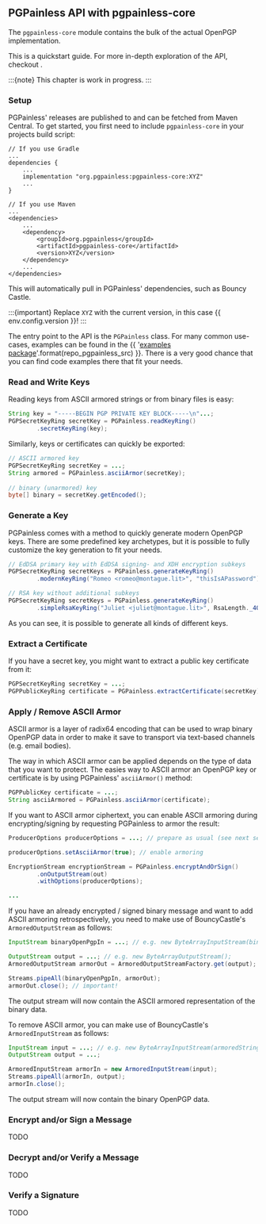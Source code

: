 ## PGPainless API with pgpainless-core

The `pgpainless-core` module contains the bulk of the actual OpenPGP implementation.

This is a quickstart guide. For more in-depth exploration of the API, checkout [](indepth.md).

:::{note}
This chapter is work in progress.
:::

### Setup

PGPainless' releases are published to and can be fetched from Maven Central.
To get started, you first need to include `pgpainless-core` in your projects build script:

```
// If you use Gradle
...
dependencies {
    ...
    implementation "org.pgpainless:pgpainless-core:XYZ"
    ...
}

// If you use Maven
...
<dependencies>
    ...
    <dependency>
        <groupId>org.pgpainless</groupId>
        <artifactId>pgpainless-core</artifactId>
        <version>XYZ</version>
    </dependency>
    ...
</dependencies>
```

This will automatically pull in PGPainless' dependencies, such as Bouncy Castle.

:::{important}
Replace `XYZ` with the current version, in this case {{ env.config.version }}!
:::

The entry point to the API is the `PGPainless` class.
For many common use-cases, examples can be found in the
{{ '[examples package](https://{}/main/pgpainless-core/src/test/java/org/pgpainless/example)'.format(repo_pgpainless_src) }}.
There is a very good chance that you can find code examples there that fit your needs.

### Read and Write Keys
Reading keys from ASCII armored strings or from binary files is easy:

```java
String key = "-----BEGIN PGP PRIVATE KEY BLOCK-----\n"...;
PGPSecretKeyRing secretKey = PGPainless.readKeyRing()
        .secretKeyRing(key);
```

Similarly, keys or certificates can quickly be exported:

```java
// ASCII armored key
PGPSecretKeyRing secretKey = ...;
String armored = PGPainless.asciiArmor(secretKey);
        
// binary (unarmored) key
byte[] binary = secretKey.getEncoded();
```

### Generate a Key
PGPainless comes with a method to quickly generate modern OpenPGP keys.
There are some predefined key archetypes, but it is possible to fully customize the key generation to fit your needs.

```java
// EdDSA primary key with EdDSA signing- and XDH encryption subkeys
PGPSecretKeyRing secretKeys = PGPainless.generateKeyRing()
        .modernKeyRing("Romeo <romeo@montague.lit>", "thisIsAPassword");

// RSA key without additional subkeys
PGPSecretKeyRing secretKeys = PGPainless.generateKeyRing()
        .simpleRsaKeyRing("Juliet <juliet@montague.lit>", RsaLength._4096);
```

As you can see, it is possible to generate all kinds of different keys.

### Extract a Certificate
If you have a secret key, you might want to extract a public key certificate from it:

```java
PGPSecretKeyRing secretKey = ...;
PGPPublicKeyRing certificate = PGPainless.extractCertificate(secretKey);
```

### Apply / Remove ASCII Armor
ASCII armor is a layer of radix64 encoding that can be used to wrap binary OpenPGP data in order to make it save to
transport via text-based channels (e.g. email bodies).

The way in which ASCII armor can be applied depends on the type of data that you want to protect.
The easies way to ASCII armor an OpenPGP key or certificate is by using PGPainless' `asciiArmor()` method:

```java
PGPPublicKey certificate = ...;
String asciiArmored = PGPainless.asciiArmor(certificate);
```

If you want to ASCII armor ciphertext, you can enable ASCII armoring during encrypting/signing by requesting
PGPainless to armor the result:

```java
ProducerOptions producerOptions = ...; // prepare as usual (see next section)

producerOptions.setAsciiArmor(true); // enable armoring

EncryptionStream encryptionStream = PGPainless.encryptAndOrSign()
        .onOutputStream(out)
        .withOptions(producerOptions);

...
```

If you have an already encrypted / signed binary message and want to add ASCII armoring retrospectively, you need
to make use of BouncyCastle's `ArmoredOutputStream` as follows:

```java
InputStream binaryOpenPgpIn = ...; // e.g. new ByteArrayInputStream(binaryMessage);

OutputStream output = ...; // e.g. new ByteArrayOutputStream();
ArmoredOutputStream armorOut = ArmoredOutputStreamFactory.get(output);

Streams.pipeAll(binaryOpenPgpIn, armorOut);
armorOut.close(); // important!
```

The output stream will now contain the ASCII armored representation of the binary data.

To remove ASCII armor, you can make use of BouncyCastle's `ArmoredInputStream` as follows:

```java
InputStream input = ...; // e.g. new ByteArrayInputStream(armoredString.getBytes(StandardCharsets.UTF8));
OutputStream output = ...;

ArmoredInputStream armorIn = new ArmoredInputStream(input);
Streams.pipeAll(armorIn, output);
armorIn.close();
```

The output stream will now contain the binary OpenPGP data.

### Encrypt and/or Sign a Message
TODO

### Decrypt and/or Verify a Message
TODO

### Verify a Signature
TODO

